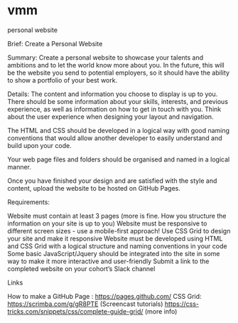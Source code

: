 # vmm
personal website 


Brief: Create a Personal Website

Summary:
Create a personal website to showcase your talents and ambitions and to let the world know more about you. In the future, this will be the website you send to potential employers, so it should have the ability to show a portfolio of your best work.

Details:
The content and information you choose to display is up to you. There should be some information about your skills, interests, and previous experience, as well as information on how to get in touch with you. Think about the user experience when designing your layout and navigation.
 
The HTML and CSS should be developed in a logical way with good naming conventions that would allow another developer to easily understand and build upon your code.

Your web page files and folders should be organised and named in a logical manner.

Once you have finished your design and are satisfied with the style and content, upload the website to be hosted on GitHub Pages. 

Requirements:

Website must contain at least 3 pages (more is fine. How you structure the information on your site is up to you)
Website must be responsive to different screen sizes - use a mobile-first approach!
Use CSS Grid to design your site and make it responsive
Website must be developed using HTML and CSS Grid with a logical structure and naming conventions in your code
Some basic JavaScript/Jquery should be integrated into the site in some way to make it more interactive and user-friendly
Submit a link to the completed website on your cohort’s Slack channel

Links

How to make a GitHub Page : https://pages.github.com/
CSS Grid: 	https://scrimba.com/g/gR8PTE (Screencast tutorials)
https://css-tricks.com/snippets/css/complete-guide-grid/ (more info)
